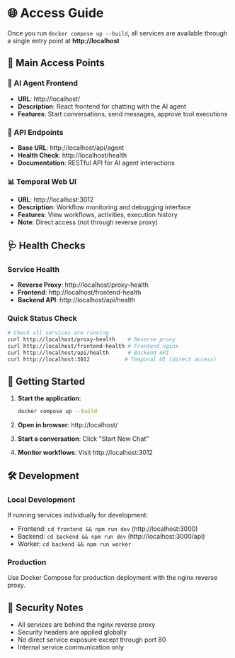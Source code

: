 # 🌐 Access Guide

Once you run `docker compose up --build`, all services are available through a single entry point at **http://localhost**

## 🎯 Main Access Points

### 🤖 AI Agent Frontend
- **URL**: http://localhost/
- **Description**: React frontend for chatting with the AI agent
- **Features**: Start conversations, send messages, approve tool executions

### 🔧 API Endpoints  
- **Base URL**: http://localhost/api/agent
- **Health Check**: http://localhost/health
- **Documentation**: RESTful API for AI agent interactions

### 📊 Temporal Web UI
- **URL**: http://localhost:3012  
- **Description**: Workflow monitoring and debugging interface
- **Features**: View workflows, activities, execution history
- **Note**: Direct access (not through reverse proxy)

## 🩺 Health Checks

### Service Health
- **Reverse Proxy**: http://localhost/proxy-health
- **Frontend**: http://localhost/frontend-health  
- **Backend API**: http://localhost/api/health

### Quick Status Check
```bash
# Check all services are running
curl http://localhost/proxy-health    # Reverse proxy
curl http://localhost/frontend-health # Frontend nginx  
curl http://localhost/api/health      # Backend API
curl http://localhost:3012           # Temporal UI (direct access)
```

## 🚀 Getting Started

1. **Start the application**:
   ```bash
   docker compose up --build
   ```

2. **Open in browser**: http://localhost/

3. **Start a conversation**: Click "Start New Chat"

4. **Monitor workflows**: Visit http://localhost:3012

## 🛠️ Development

### Local Development
If running services individually for development:
- Frontend: `cd frontend && npm run dev` (http://localhost:3000)
- Backend: `cd backend && npm run dev` (http://localhost:3000/api)
- Worker: `cd backend && npm run worker`

### Production  
Use Docker Compose for production deployment with the nginx reverse proxy.

## 🔐 Security Notes

- All services are behind the nginx reverse proxy
- Security headers are applied globally
- No direct service exposure except through port 80
- Internal service communication only 